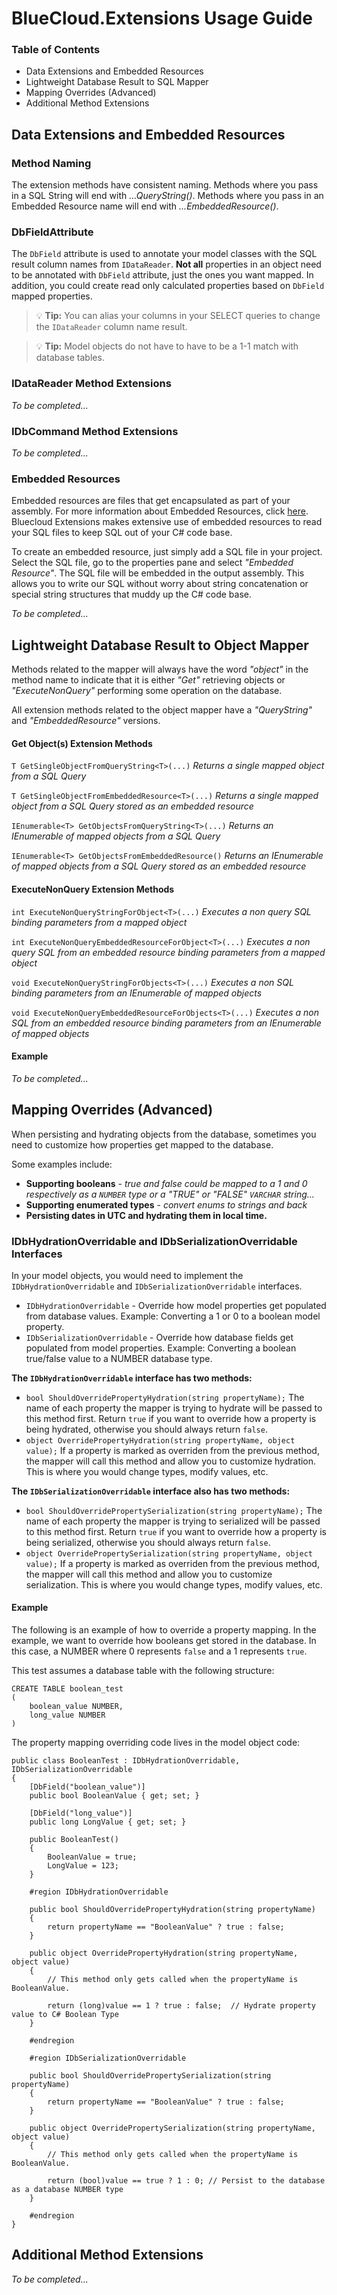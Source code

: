 # BlueCloud.Extensions Usage Guide

### Table of Contents

* Data Extensions and Embedded Resources
* Lightweight Database Result to SQL Mapper
* Mapping Overrides (Advanced)
* Additional Method Extensions


## Data Extensions and Embedded Resources

### Method Naming

The extension methods have consistent naming.  Methods where you pass in a SQL String will end with _...QueryString()_.  Methods where you pass in an Embedded Resource name will end with _...EmbeddedResource()_.

### DbFieldAttribute

The `DbField` attribute is used to annotate your model classes with the SQL result column names from `IDataReader`.  **Not all** properties in an object need to be annotated with `DbField` attribute, just the ones you want mapped.  In addition, you could create read only calculated properties based on `DbField` mapped properties.

> 💡 **Tip:** You can alias your columns in your SELECT queries to change the `IDataReader` column name result.

> 💡 **Tip:** Model objects do not have to have to be a 1-1 match with database tables.

### IDataReader Method Extensions

_To be completed..._

### IDbCommand Method Extensions

_To be completed..._

### Embedded Resources

Embedded resources are files that get encapsulated as part of your assembly.  For more information about Embedded Resources, click [here](https://support.microsoft.com/en-us/help/816181/how-to-embed-and-to-access-resources-by-using-visual-c-net-or-visual-c).  Bluecloud Extensions makes extensive use of embedded resources to read your SQL files to keep SQL out of your C# code base.  

To create an embedded resource, just simply add a SQL file in your project.  Select the SQL file, go to the properties pane and select _"Embedded Resource"_.  The SQL file will be embedded in the output assembly.  This allows you to write our SQL without worry about string concatenation or special string structures that muddy up the C# code base.

_To be completed..._

## Lightweight Database Result to Object Mapper

Methods related to the mapper will always have the word _"object"_ in the method name to indicate that it is either _"Get"_ retrieving objects or _"ExecuteNonQuery"_ performing some operation on the database.

All extension methods related to the object mapper have a _"QueryString"_ and _"EmbeddedResource"_ versions.  

#### Get Object(s) Extension Methods

`T GetSingleObjectFromQueryString<T>(...)` _Returns a single mapped object from a SQL Query_

`T GetSingleObjectFromEmbeddedResource<T>(...)` _Returns a single mapped object from a SQL Query stored as an embedded resource_

`IEnumerable<T> GetObjectsFromQueryString<T>(...)` _Returns an IEnumerable of mapped objects from a SQL Query_

`IEnumerable<T> GetObjectsFromEmbeddedResource()` _Returns an IEnumerable of mapped objects from a SQL Query stored as an embedded resource_

#### ExecuteNonQuery Extension Methods

`int ExecuteNonQueryStringForObject<T>(...)` _Executes a non query SQL binding parameters from a mapped object_

`int ExecuteNonQueryEmbeddedResourceForObject<T>(...)` _Executes a non query SQL from an embedded resource binding parameters from a mapped object_

`void ExecuteNonQueryStringForObjects<T>(...)` _Executes a non SQL binding parameters from an IEnumerable of mapped objects_

`void ExecuteNonQueryEmbeddedResourceForObjects<T>(...)` _Executes a non SQL from an embedded resource binding parameters from an IEnumerable of mapped objects_

#### Example

_To be completed..._

## Mapping Overrides (Advanced)

When persisting and hydrating objects from the database, sometimes you need to customize how properties get mapped to the database.  

Some examples include:

 * **Supporting booleans** - _true and false could be mapped to a 1 and 0 respectively as a `NUMBER` type or a "TRUE" or "FALSE" `VARCHAR` string..._
 * **Supporting enumerated types** - _convert enums to strings and back_
 * **Persisting dates in UTC and hydrating them in local time.**

### IDbHydrationOverridable and IDbSerializationOverridable Interfaces

In your model objects, you would need to implement the `IDbHydrationOverridable` and `IDbSerializationOverridable` interfaces.

 * `IDbHydrationOverridable` - Override how model properties get populated from database values.  Example: Converting a 1 or 0 to a boolean model property.
 * `IDbSerializationOverridable` - Override how database fields get populated from model properties.  Example: Converting a boolean true/false value to a NUMBER database type.

 **The `IDbHydrationOverridable` interface has two methods:**

 * `bool ShouldOverridePropertyHydration(string propertyName);` The name of each property the mapper is trying to hydrate will be passed to this method first.  Return `true` if you want to override how a property is being hydrated, otherwise you should always return `false`.
 * `object OverridePropertyHydration(string propertyName, object value);` If a property is marked as overriden from the previous method, the mapper will call this method and allow you to customize hydration.  This is where you would change types, modify values, etc.

 **The `IDbSerializationOverridable` interface also has two methods:**
 
 * `bool ShouldOverridePropertySerialization(string propertyName);` The name of each property the mapper is trying to serialized will be passed to this method first.  Return `true` if you want to override how a property is being serialized, otherwise you should always return `false`.
 * `object OverridePropertySerialization(string propertyName, object value);` If a property is marked as overriden from the previous method, the mapper will call this method and allow you to customize serialization.  This is where you would change types, modify values, etc. 

#### Example

The following is an example of how to override a property mapping.  In the example, we want to override how booleans get stored in the database.  In this case, a NUMBER where 0 represents `false` and a 1 represents `true`.

This test assumes a database table with the following structure:

```
CREATE TABLE boolean_test 
(
	boolean_value NUMBER, 
	long_value NUMBER
)
```

The property mapping overriding code lives in the model object code:

```
public class BooleanTest : IDbHydrationOverridable, IDbSerializationOverridable
{
    [DbField("boolean_value")]
    public bool BooleanValue { get; set; }

    [DbField("long_value")]
    public long LongValue { get; set; }

    public BooleanTest() 
    {
        BooleanValue = true;
        LongValue = 123;
    }

    #region IDbHydrationOverridable

    public bool ShouldOverridePropertyHydration(string propertyName)
    {
        return propertyName == "BooleanValue" ? true : false;
    }

    public object OverridePropertyHydration(string propertyName, object value)
    {
        // This method only gets called when the propertyName is BooleanValue.

        return (long)value == 1 ? true : false;  // Hydrate property value to C# Boolean Type
    }

    #endregion

    #region IDbSerializationOverridable

    public bool ShouldOverridePropertySerialization(string propertyName)
    {
        return propertyName == "BooleanValue" ? true : false;
    }

    public object OverridePropertySerialization(string propertyName, object value)
    {
        // This method only gets called when the propertyName is BooleanValue.

        return (bool)value == true ? 1 : 0; // Persist to the database as a database NUMBER type
    }

    #endregion
}
```


## Additional Method Extensions

_To be completed..._